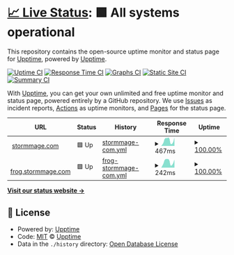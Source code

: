 # [📈 Live Status](https://stormmage.com): <!--live status--> **🟩 All systems operational**

This repository contains the open-source uptime monitor and status page for [Upptime](https://upptime.js.org), powered by [Upptime](https://github.com/upptime/upptime).

[![Uptime CI](https://github.com/tlees/upptime/workflows/Uptime%20CI/badge.svg)](https://github.com/tlees/upptime/actions?query=workflow%3A%22Uptime+CI%22)
[![Response Time CI](https://github.com/tlees/upptime/workflows/Response%20Time%20CI/badge.svg)](https://github.com/tlees/upptime/actions?query=workflow%3A%22Response+Time+CI%22)
[![Graphs CI](https://github.com/tlees/upptime/workflows/Graphs%20CI/badge.svg)](https://github.com/tlees/upptime/actions?query=workflow%3A%22Graphs+CI%22)
[![Static Site CI](https://github.com/tlees/upptime/workflows/Static%20Site%20CI/badge.svg)](https://github.com/tlees/upptime/actions?query=workflow%3A%22Static+Site+CI%22)
[![Summary CI](https://github.com/tlees/upptime/workflows/Summary%20CI/badge.svg)](https://github.com/tlees/upptime/actions?query=workflow%3A%22Summary+CI%22)

With [Upptime](https://upptime.js.org), you can get your own unlimited and free uptime monitor and status page, powered entirely by a GitHub repository. We use [Issues](https://github.com/upptime/upptime/issues) as incident reports, [Actions](https://github.com/tlees/upptime/actions) as uptime monitors, and [Pages](https://stormmage.com) for the status page.

<!--start: status pages-->
<!-- This summary is generated by Upptime (https://github.com/upptime/upptime) -->
<!-- Do not edit this manually, your changes will be overwritten -->
<!-- prettier-ignore -->
| URL | Status | History | Response Time | Uptime |
| --- | ------ | ------- | ------------- | ------ |
| <img alt="" src="https://icons.duckduckgo.com/ip3/stormmage.com.ico" height="13"> [stormmage.com](https://stormmage.com) | 🟩 Up | [stormmage-com.yml](https://github.com/tlees/upptime/commits/HEAD/history/stormmage-com.yml) | <details><summary><img alt="Response time graph" src="./graphs/stormmage-com/response-time-week.png" height="20"> 467ms</summary><br><a href="https://stormmage.com/history/stormmage-com"><img alt="Response time 425" src="https://img.shields.io/endpoint?url=https%3A%2F%2Fraw.githubusercontent.com%2Ftlees%2Fupptime%2FHEAD%2Fapi%2Fstormmage-com%2Fresponse-time.json"></a><br><a href="https://stormmage.com/history/stormmage-com"><img alt="24-hour response time 396" src="https://img.shields.io/endpoint?url=https%3A%2F%2Fraw.githubusercontent.com%2Ftlees%2Fupptime%2FHEAD%2Fapi%2Fstormmage-com%2Fresponse-time-day.json"></a><br><a href="https://stormmage.com/history/stormmage-com"><img alt="7-day response time 467" src="https://img.shields.io/endpoint?url=https%3A%2F%2Fraw.githubusercontent.com%2Ftlees%2Fupptime%2FHEAD%2Fapi%2Fstormmage-com%2Fresponse-time-week.json"></a><br><a href="https://stormmage.com/history/stormmage-com"><img alt="30-day response time 412" src="https://img.shields.io/endpoint?url=https%3A%2F%2Fraw.githubusercontent.com%2Ftlees%2Fupptime%2FHEAD%2Fapi%2Fstormmage-com%2Fresponse-time-month.json"></a><br><a href="https://stormmage.com/history/stormmage-com"><img alt="1-year response time 440" src="https://img.shields.io/endpoint?url=https%3A%2F%2Fraw.githubusercontent.com%2Ftlees%2Fupptime%2FHEAD%2Fapi%2Fstormmage-com%2Fresponse-time-year.json"></a></details> | <details><summary><a href="https://stormmage.com/history/stormmage-com">100.00%</a></summary><a href="https://stormmage.com/history/stormmage-com"><img alt="All-time uptime 98.75%" src="https://img.shields.io/endpoint?url=https%3A%2F%2Fraw.githubusercontent.com%2Ftlees%2Fupptime%2FHEAD%2Fapi%2Fstormmage-com%2Fuptime.json"></a><br><a href="https://stormmage.com/history/stormmage-com"><img alt="24-hour uptime 100.00%" src="https://img.shields.io/endpoint?url=https%3A%2F%2Fraw.githubusercontent.com%2Ftlees%2Fupptime%2FHEAD%2Fapi%2Fstormmage-com%2Fuptime-day.json"></a><br><a href="https://stormmage.com/history/stormmage-com"><img alt="7-day uptime 100.00%" src="https://img.shields.io/endpoint?url=https%3A%2F%2Fraw.githubusercontent.com%2Ftlees%2Fupptime%2FHEAD%2Fapi%2Fstormmage-com%2Fuptime-week.json"></a><br><a href="https://stormmage.com/history/stormmage-com"><img alt="30-day uptime 100.00%" src="https://img.shields.io/endpoint?url=https%3A%2F%2Fraw.githubusercontent.com%2Ftlees%2Fupptime%2FHEAD%2Fapi%2Fstormmage-com%2Fuptime-month.json"></a><br><a href="https://stormmage.com/history/stormmage-com"><img alt="1-year uptime 99.95%" src="https://img.shields.io/endpoint?url=https%3A%2F%2Fraw.githubusercontent.com%2Ftlees%2Fupptime%2FHEAD%2Fapi%2Fstormmage-com%2Fuptime-year.json"></a></details>
| <img alt="" src="https://icons.duckduckgo.com/ip3/frog.stormmage.com.ico" height="13"> [frog.stormmage.com](https://frog.stormmage.com) | 🟩 Up | [frog-stormmage-com.yml](https://github.com/tlees/upptime/commits/HEAD/history/frog-stormmage-com.yml) | <details><summary><img alt="Response time graph" src="./graphs/frog-stormmage-com/response-time-week.png" height="20"> 242ms</summary><br><a href="https://stormmage.com/history/frog-stormmage-com"><img alt="Response time 206" src="https://img.shields.io/endpoint?url=https%3A%2F%2Fraw.githubusercontent.com%2Ftlees%2Fupptime%2FHEAD%2Fapi%2Ffrog-stormmage-com%2Fresponse-time.json"></a><br><a href="https://stormmage.com/history/frog-stormmage-com"><img alt="24-hour response time 184" src="https://img.shields.io/endpoint?url=https%3A%2F%2Fraw.githubusercontent.com%2Ftlees%2Fupptime%2FHEAD%2Fapi%2Ffrog-stormmage-com%2Fresponse-time-day.json"></a><br><a href="https://stormmage.com/history/frog-stormmage-com"><img alt="7-day response time 242" src="https://img.shields.io/endpoint?url=https%3A%2F%2Fraw.githubusercontent.com%2Ftlees%2Fupptime%2FHEAD%2Fapi%2Ffrog-stormmage-com%2Fresponse-time-week.json"></a><br><a href="https://stormmage.com/history/frog-stormmage-com"><img alt="30-day response time 211" src="https://img.shields.io/endpoint?url=https%3A%2F%2Fraw.githubusercontent.com%2Ftlees%2Fupptime%2FHEAD%2Fapi%2Ffrog-stormmage-com%2Fresponse-time-month.json"></a><br><a href="https://stormmage.com/history/frog-stormmage-com"><img alt="1-year response time 216" src="https://img.shields.io/endpoint?url=https%3A%2F%2Fraw.githubusercontent.com%2Ftlees%2Fupptime%2FHEAD%2Fapi%2Ffrog-stormmage-com%2Fresponse-time-year.json"></a></details> | <details><summary><a href="https://stormmage.com/history/frog-stormmage-com">100.00%</a></summary><a href="https://stormmage.com/history/frog-stormmage-com"><img alt="All-time uptime 79.89%" src="https://img.shields.io/endpoint?url=https%3A%2F%2Fraw.githubusercontent.com%2Ftlees%2Fupptime%2FHEAD%2Fapi%2Ffrog-stormmage-com%2Fuptime.json"></a><br><a href="https://stormmage.com/history/frog-stormmage-com"><img alt="24-hour uptime 100.00%" src="https://img.shields.io/endpoint?url=https%3A%2F%2Fraw.githubusercontent.com%2Ftlees%2Fupptime%2FHEAD%2Fapi%2Ffrog-stormmage-com%2Fuptime-day.json"></a><br><a href="https://stormmage.com/history/frog-stormmage-com"><img alt="7-day uptime 100.00%" src="https://img.shields.io/endpoint?url=https%3A%2F%2Fraw.githubusercontent.com%2Ftlees%2Fupptime%2FHEAD%2Fapi%2Ffrog-stormmage-com%2Fuptime-week.json"></a><br><a href="https://stormmage.com/history/frog-stormmage-com"><img alt="30-day uptime 100.00%" src="https://img.shields.io/endpoint?url=https%3A%2F%2Fraw.githubusercontent.com%2Ftlees%2Fupptime%2FHEAD%2Fapi%2Ffrog-stormmage-com%2Fuptime-month.json"></a><br><a href="https://stormmage.com/history/frog-stormmage-com"><img alt="1-year uptime 99.87%" src="https://img.shields.io/endpoint?url=https%3A%2F%2Fraw.githubusercontent.com%2Ftlees%2Fupptime%2FHEAD%2Fapi%2Ffrog-stormmage-com%2Fuptime-year.json"></a></details>

<!--end: status pages-->

[**Visit our status website →**](https://stormmage.com)

## 📄 License

- Powered by: [Upptime](https://github.com/upptime/upptime)
- Code: [MIT](./LICENSE) © [Upptime](https://upptime.js.org)
- Data in the `./history` directory: [Open Database License](https://opendatacommons.org/licenses/odbl/1-0/)
